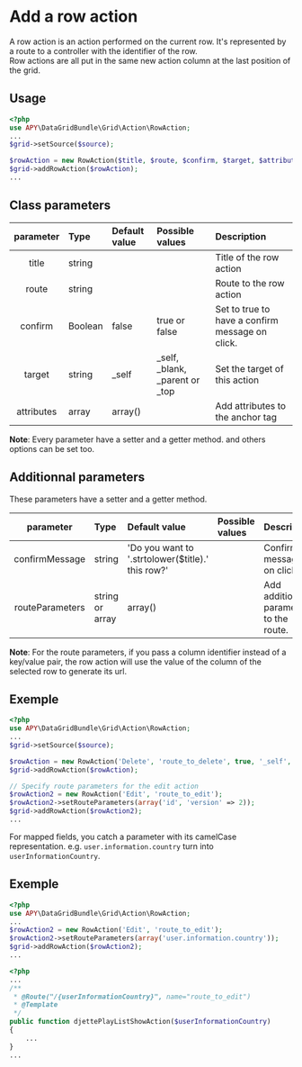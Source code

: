 Add a row action
================

A row action is an action performed on the current row. It's represented by a route to a controller with the identifier of the row.  
Row actions are all put in the same new action column at the last position of the grid.

## Usage
```php
<?php
use APY\DataGridBundle\Grid\Action\RowAction;
...
$grid->setSource($source);

$rowAction = new RowAction($title, $route, $confirm, $target, $attributes);
$grid->addRowAction($rowAction);
...
```

## Class parameters

|parameter|Type|Default value|Possible values|Description|
|:--:|:--|:--|:--|:--|
|title|string|||Title of the row action|
|route|string|||Route to the row action|
|confirm|Boolean|false|true or false|Set to true to have a confirm message on click.|
|target|string|_self|_self, _blank, _parent or _top|Set the target of this action|
|attributes|array|array()||Add attributes to the anchor tag|

**Note**: Every parameter have a setter and a getter method. and others options can be set too.


## Additionnal parameters

These parameters have a setter and a getter method. 

|parameter|Type|Default value|Possible values|Description|
|:--:|:--|:--|:--|:--|
|confirmMessage|string|'Do you want to '.strtolower($title).' this row?'||Confirm message on click|
|routeParameters|string or array|array()||Add additional parameters to the route.|

**Note**: For the route parameters, if you pass a column identifier instead of a key/value pair, the row action will use the value of the column of the selected row to generate its url.

## Exemple
```php
<?php
use APY\DataGridBundle\Grid\Action\RowAction;
...
$grid->setSource($source);

$rowAction = new RowAction('Delete', 'route_to_delete', true, '_self', array('class' => 'grid_delete_action'));
$grid->addRowAction($rowAction);

// Specify route parameters for the edit action
$rowAction2 = new RowAction('Edit', 'route_to_edit');
$rowAction2->setRouteParameters(array('id', 'version' => 2));
$grid->addRowAction($rowAction2);
...
```

For mapped fields, you catch a parameter with its camelCase representation. e.g. `user.information.country` turn into `userInformationCountry`.

## Exemple
```php
<?php
use APY\DataGridBundle\Grid\Action\RowAction;
...
$rowAction2 = new RowAction('Edit', 'route_to_edit');
$rowAction2->setRouteParameters(array('user.information.country'));
$grid->addRowAction($rowAction2);
...
```

```php
<?php
...
/**
 * @Route("/{userInformationCountry}", name="route_to_edit")
 * @Template
 */
public function djettePlayListShowAction($userInformationCountry)
{
    ...
}
...
```


